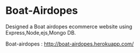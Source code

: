 # Boat-Airdopes

Designed a Boat airdopes ecommerce website using Express,Node,ejs,Mongo DB.

Boat-airdopes : http://boat-airdopes.herokuapp.com/
